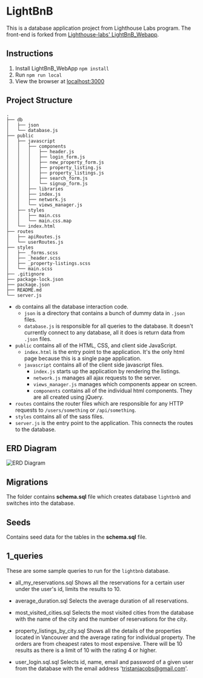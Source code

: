 # LightBnB
This is a database application project from Lighthouse Labs program. 
The front-end is forked from [Lighthouse-labs' LightBnB_Webapp](https://github.com/lighthouse-labs/LightBnB_WebApp).


## Instructions
1. Install LightBnB_WebApp `npm install`
2. Run `npm run local`
3. View the browser at [localhost:3000](localhost:3000)


## Project Structure

```
.
├── db
│   ├── json
│   └── database.js
├── public
│   ├── javascript
│   │   ├── components 
│   │   │   ├── header.js
│   │   │   ├── login_form.js
│   │   │   ├── new_property_form.js
│   │   │   ├── property_listing.js
│   │   │   ├── property_listings.js
│   │   │   ├── search_form.js
│   │   │   └── signup_form.js
│   │   ├── libraries
│   │   ├── index.js
│   │   ├── network.js
│   │   └── views_manager.js
│   ├── styles
│   │   ├── main.css
│   │   └── main.css.map
│   └── index.html
├── routes
│   ├── apiRoutes.js
│   └── userRoutes.js
├── styles  
│   ├── _forms.scss
│   ├── _header.scss
│   ├── _property-listings.scss
│   └── main.scss
├── .gitignore
├── package-lock.json
├── package.json
├── README.md
└── server.js
```

* `db` contains all the database interaction code.
  * `json` is a directory that contains a bunch of dummy data in `.json` files.
  * `database.js` is responsible for all queries to the database. It doesn't currently connect to any database, all it does is return data from `.json` files.
* `public` contains all of the HTML, CSS, and client side JavaScript. 
  * `index.html` is the entry point to the application. It's the only html page because this is a single page application.
  * `javascript` contains all of the client side javascript files.
    * `index.js` starts up the application by rendering the listings.
    * `network.js` manages all ajax requests to the server.
    * `views_manager.js` manages which components appear on screen.
    * `components` contains all of the individual html components. They are all created using jQuery.
* `routes` contains the router files which are responsible for any HTTP requests to `/users/something` or `/api/something`. 
* `styles` contains all of the sass files. 
* `server.js` is the entry point to the application. This connects the routes to the database.

## ERD Diagram
![ERD Diagram](https://i.imgur.com/IPbSqz9.png)

## Migrations
The folder contains **schema.sql** file which creates database `lightbnb` and switches into the database.

## Seeds
Contains seed data for the tables in the **schema.sql** file. 

## 1_queries
These are some sample queries to run for the `lightbnb` database.


*  all_my_reservations.sql
Shows all the reservations for a certain user under the user's id, limits the results to 10.

* average_duration.sql
Selects the average duration of all reservations.

*  most_visited_cities.sql
Selects the most visited cities from the database with the name of the city and the number of reservations for the city.

*  property_listings_by_city.sql
Shows all the details of the properties located in Vancouver and the average rating for individual property. 
The orders are from cheapest rates to most expensive. 
There will be 10 results as there is a limit of 10 with the rating 4 or higher.

*  user_login.sql.sql
Selects id, name, email and password of a given user from the database with the email address 'tristanjacobs@gmail.com'.